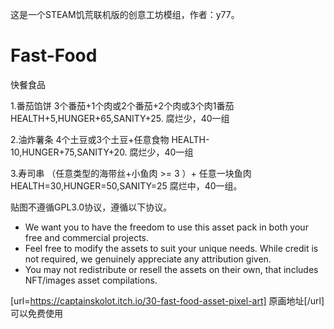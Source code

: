 这是一个STEAM饥荒联机版的创意工坊模组，作者：y77。

# Fast-Food
快餐食品

1.番茄馅饼
3个番茄+1个肉或2个番茄+2个肉或3个肉1番茄
HEALTH+5,HUNGER+65,SANITY+25.
腐烂少，40一组

2.油炸薯条
4个土豆或3个土豆+任意食物
HEALTH-10,HUNGER+75,SANITY+20.
腐烂少，40一组

3.寿司串
（任意类型的海带丝+小鱼肉 >= 3 ）+ 任意一块鱼肉
HEALTH=30,HUNGER=50,SANITY=25
腐烂中，40一组。

贴图不遵循GPL3.0协议，遵循以下协议。

- We want you to have the freedom to use this asset pack in both your free and commercial projects.
- Feel free to modify the assets to suit your unique needs. While credit is not required, we genuinely appreciate any attribution given.
- You may not redistribute or resell the assets on their own, that includes NFT/images asset compilations.

[url=https://captainskolot.itch.io/30-fast-food-asset-pixel-art] 原画地址[/url] 可以免费使用 

